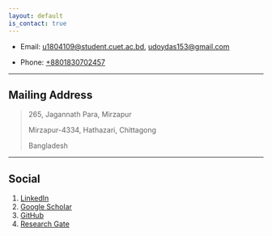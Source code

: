 ```yaml
---
layout: default
is_contact: true
---
```


* Email: [u1804109@student.cuet.ac.bd](mailto:u1804109@student.cuet.ac.bd), [udoydas153@gmail.com](mailto:udoydas153@gmail.com)

* Phone: [+8801830702457](tel:+8801830702457)

---

## Mailing Address

> 265, Jagannath Para, Mirzapur
>
> Mirzapur-4334, Hathazari, Chittagong
>
> Bangladesh

---

## Social

1. [LinkedIn](https://www.linkedin.com/in/udoy-das-948356194)
2. [Google Scholar](https://scholar.google.com/citations?user=VLDlaZ4AAAAJ&hl=en)
3. [GitHub](https://github.com/ud0y)
4. [Research Gate](https://www.researchgate.net/profile/Udoy-Das-2)
